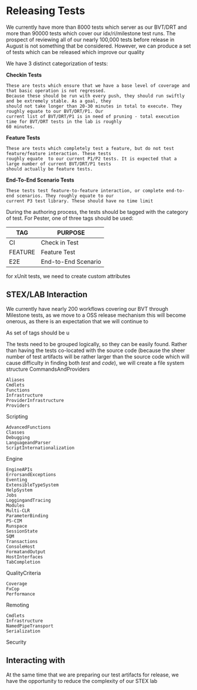 # Releasing Tests
We currently have more than 8000 tests which server as our BVT/DRT and more than 90000 tests which cover our 
idx/ri/milestone test runs. The prospect of reviewing all of our nearly 100,000 tests before release in August is not 
something that be considered. However, we can produce a set of tests which can be released which improve our quality

We have 3 distinct categorization of tests:

**Checkin Tests**

    These are tests which ensure that we have a base level of coverage and that basic operation is not regressed. 
    Because these should be run with every push, they should run swiftly and be extremely stable. As a goal, they 
    should not take longer than 20-30 minutes in total to execute. They roughly equate to our BVT/DRT/P1. Our 
    current list of BVT/DRT/P1 is in need of pruning - total execution time for BVT/DRT tests in the lab is roughly
    60 minutes.

**Feature Tests**

    These are tests which completely test a feature, but do not test feature/feature interaction. These tests
    roughly equate  to our current P1/P2 tests. It is expected that a large number of current BVT/DRT/P1 tests
    should actually be feature tests.

**End-To-End Scenario Tests**

    These tests test feature-to-feature interaction, or complete end-to-end scenarios. They roughly equate to our
    current P3 test library. These should have no time limit

During the authoring process, the tests should be tagged with the category of test. For Pester, one of three tags should be used:

| TAG     | PURPOSE             |
| ------- | ------------------- |
| CI      | Check in Test       |
| FEATURE | Feature Test        |
| E2E     | End-to-End Scenario |

for xUnit tests, we need to create custom attributes 

## STEX/LAB Interaction
We currently have nearly 200 workflows covering our BVT through Milestone tests, as we move to a OSS release mechanism this
will become onerous, as there is an expectation that we will continue to 

As set of tags should be u

The tests need to be grouped logically, so they can be easily found. Rather than having the tests co-located with the source
code (because the sheer number of test artifacts will be rather larger than the source code which will cause difficulty in finding
both *test* and *code*), we will create a file system structure
CommandsAndProviders

    Aliases
    Cmdlets
    Functions
    Infrastructure
    ProviderInfrastructure
    Providers

Scripting

    AdvancedFunctions
    Classes
    Debugging
    LanguageandParser
    ScriptInternationalization

Engine

    EngineAPIs
    ErrorsandExceptions
    Eventing
    ExtensibleTypeSystem
    HelpSystem
    Jobs
    LoggingandTracing
    Modules
    Multi-CLR
    ParameterBinding
    PS-CIM
    Runspace
    SessionState
    SQM
    Transactions
    ConsoleHost
    FormatandOutput
    HostInterfaces
    TabCompletion

QualityCriteria

    Coverage
    FxCop
    Performance

Remoting

    Cmdlets
    Infrastructure
    NamedPipeTransport
    Serialization

Security


## Interacting with 
At the same time that we are preparing our test artifacts for release, we have the opportunity to reduce the complexity of our 
STEX lab 
